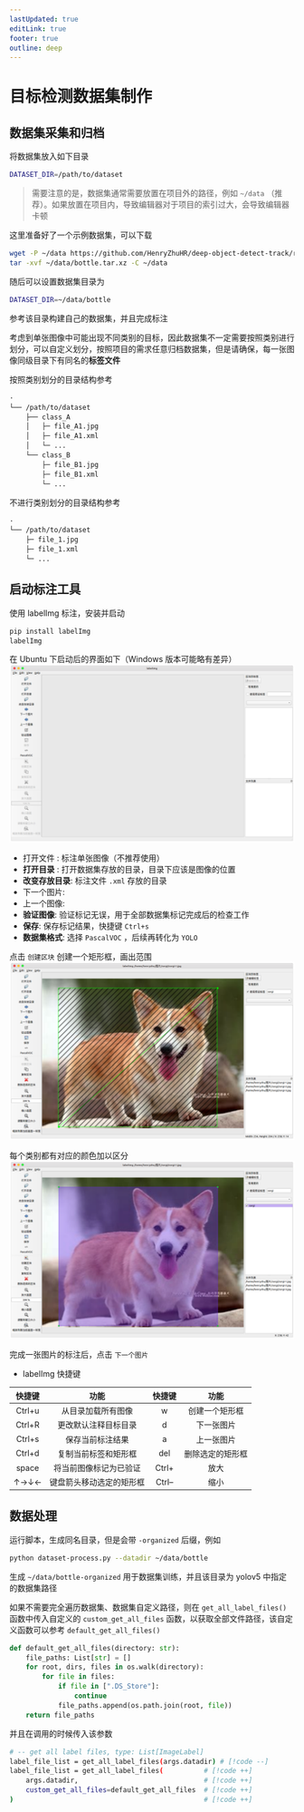 ```yaml
---
lastUpdated: true
editLink: true
footer: true
outline: deep
---
```


# 目标检测数据集制作

## 数据集采集和归档

将数据集放入如下目录

```bash
DATASET_DIR=/path/to/dataset
```

> 需要注意的是，数据集通常需要放置在项目外的路径，例如 `~/data` （推荐）。如果放置在项目内，导致编辑器对于项目的索引过大，会导致编辑器卡顿

这里准备好了一个示例数据集，可以下载

```bash
wget -P ~/data https://github.com/HenryZhuHR/deep-object-detect-track/releases/download/v1.0.0/bottle.tar.xz
tar -xvf ~/data/bottle.tar.xz -C ~/data
```

随后可以设置数据集目录为
```bash
DATASET_DIR=~/data/bottle
```

参考该目录构建自己的数据集，并且完成标注

考虑到单张图像中可能出现不同类别的目标，因此数据集不一定需要按照类别进行划分，可以自定义划分，按照项目的需求任意归档数据集，但是请确保，每一张图像同级目录下有同名的**标签文件**

按照类别划分的目录结构参考
```bash
·
└── /path/to/dataset
    ├── class_A         
    │   ├─ file_A1.jpg  
    │   ├─ file_A1.xml     
    │   └─ ...
    └── class_B       
        ├─ file_B1.jpg   
        ├─ file_B1.xml   
        └─ ...
```

不进行类别划分的目录结构参考
```bash
·
└── /path/to/dataset    
    ├─ file_1.jpg  
    ├─ file_1.xml     
    └─ ...
```


## 启动标注工具

使用 labelImg 标注，安装并启动
```bash
pip install labelImg
labelImg
```

在 Ubuntu 下启动后的界面如下（Windows 版本可能略有差异）
![start](./dataset/images/labelImg-start.png)

<!-- ![start](./dataset/images/labelImg-start-1.png) -->

- 打开文件 : 标注单张图像（不推荐使用）
- **打开目录** : 打开数据集存放的目录，目录下应该是图像的位置
- **改变存放目录**: 标注文件 `.xml` 存放的目录
- 下一个图片: 
- 上一个图像: 
- **验证图像**: 验证标记无误，用于全部数据集标记完成后的检查工作
- **保存**: 保存标记结果，快捷键 `Ctrl+s`
- **数据集格式**: 选择 `PascalVOC` ，后续再转化为 `YOLO`

点击 `创建区块` 创建一个矩形框，画出范围
![rect](./dataset/images/labelImg-rect-1.png)

每个类别都有对应的颜色加以区分
![rect](./dataset/images/labelImg-rect-3.png)

完成一张图片的标注后，点击 `下一个图片`

- labelImg 快捷键

| 快捷键 |           功能           | 快捷键 |       功能       |
| :----: | :----------------------: | :----: | :--------------: |
| Ctrl+u |    从目录加载所有图像    |   w    |  创建一个矩形框  |
| Ctrl+R |   更改默认注释目标目录   |   d    |    下一张图片    |
| Ctrl+s |     保存当前标注结果     |   a    |    上一张图片    |
| Ctrl+d |   复制当前标签和矩形框   |  del   | 删除选定的矩形框 |
| space  |  将当前图像标记为已验证  | Ctrl+  |       放大       |
|  ↑→↓←  | 键盘箭头移动选定的矩形框 | Ctrl–  |       缩小       |

## 数据处理

运行脚本，生成同名目录，但是会带 `-organized` 后缀，例如
```bash
python dataset-process.py --datadir ~/data/bottle
```

生成 `~/data/bottle-organized` 用于数据集训练，并且该目录为 yolov5 中指定的数据集路径

如果不需要完全遍历数据集、数据集自定义路径，则在 `get_all_label_files()` 函数中传入自定义的 `custom_get_all_files` 函数，以获取全部文件路径，该自定义函数可以参考 `default_get_all_files()`

```python
def default_get_all_files(directory: str):
    file_paths: List[str] = []
    for root, dirs, files in os.walk(directory):
        for file in files:
            if file in [".DS_Store"]:
                continue
            file_paths.append(os.path.join(root, file))
    return file_paths
```

并且在调用的时候传入该参数

```bash
# -- get all label files, type: List[ImageLabel]
label_file_list = get_all_label_files(args.datadir) # [!code --]
label_file_list = get_all_label_files(          # [!code ++]
    args.datadir,                               # [!code ++]
    custom_get_all_files=default_get_all_files  # [!code ++]
)                                               # [!code ++]
```